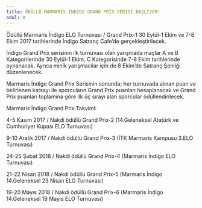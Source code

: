 ```yaml
---
title: ÖDÜLLÜ MARMARİS İNDİGO GRAND PRİX SERİSİ BAŞLIYOR!
odul: 0
---
```


Ödüllü Marmaris İndigo ELO Turnuvası / Grand Prix-1 30 Eylül-1 Ekim ve 7-8 Ekim 2017 tarihlerinde İndigo Satranç Cafe’de gerçekleştirilecek.  

İndigo Grand Prix serisinin ilk turnuvası olan yarışmada maçlar A ve B Kategorilerinde 30 Eylül-1 Ekim, C Kategorisinde 7-8 Ekim tarihlerinde oynanacak. Ayrıca minik yarışmacılar için de 8 Ekim’de Satranç Şenliği düzenlenecek. 

Marmaris İndigo Grand Prix Serisinin sonunda; her turnuvada alınan puan ve belirlenen katsayı ile sporcuların Grand Prix puanları hesaplanacak ve Grand Prix puanları toplamına göre ilk üç sırayı alan sporcular ödüllendirilecek.

Marmaris İndigo Grand Prix Takvimi:

4-5 Kasım 2017 / Nakdi ödüllü Grand Prix-2 (14.Geleneksel Atatürk ve Cumhuriyet Kupası ELO Turnuvası)

9-10 Aralık 2017 / Nakdi ödüllü Grand Prix-3 (İTK Marmaris Kampusu 3.ELO Turnuvası)

24-25 Şubat 2018 / Nakdi ödüllü Grand Prix-4 (Marmaris İndigo ELO Turnuvası)

21-22 Nisan 2018 / Nakdi ödüllü Grand Prix-5 (Marmaris İndigo 14.Geleneksel 23 Nisan ELO Turnuvası)

19-20 Mayıs 2018 / Nakdi ödüllü Grand Prix-6 (Marmaris İndigo 14.Geleneksel 19 Mayıs ELO Turnuvası)

